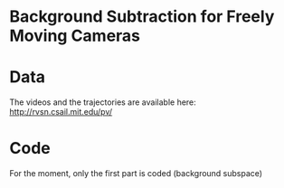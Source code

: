# Background Subtraction for Freely Moving Cameras

# Data
The videos and the trajectories are available here: http://rvsn.csail.mit.edu/pv/

# Code
For the moment, only the first part is coded (background subspace)
